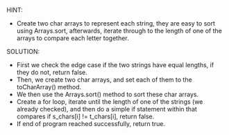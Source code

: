  HINT:
 - Create two char arrays to represent each string, they are easy to sort using Arrays.sort, afterwards, iterate through to the length of one of the arrays to compare each letter together.
 
 
 SOLUTION:  
 - First we check the edge case if the two strings have equal lengths, if they do not, return false.
 - Then, we create two char arrays, and set each of them to the toCharArray() method.
 - We then use the Arrays.sort() method to sort these char arrays.
 - Create a for loop, iterate until the length of one of the strings (we already checked), and then do a simple if statement within that compares if s_chars[i] != t_chars[i], return false.
 - If end of program reached successfully, return true.
